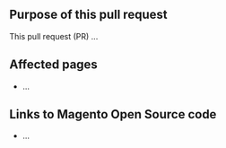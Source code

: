 ## Purpose of this pull request

This pull request (PR) ...

## Affected pages

<!-- REQUIRED List the affected pages on developer.adobe.com (URLs). Not necessary for large numbers of files. -->

- ...

## Links to Magento Open Source code

<!--  OPTIONAL - REMOVE THIS SECTION IF NOT USED. If this pull request references a file in a Magento Open Source or Adobe Commerce codebase repository, add it here. -->

- ...

<!--
If you are fixing a GitHub issue, using the GitHub keyword format (https://help.github.com/en/articles/closing-issues-using-keywords#closing-an-issue-in-a-different-repository) closes the issue when this pull request is merged. Example: `Fixes #1234`.
`main` is the default branch. Merged pull requests to `main` go live on the site automatically. Any requested changes to content on the `main` branch must be related to the released codebase. Any content related to future releases goes in the `develop` branch.
See Contribution guidelines (https://github.com/AdobeDocs/commerce-admin-developer/blob/main/.github/CONTRIBUTING.md) for more information.
-->
